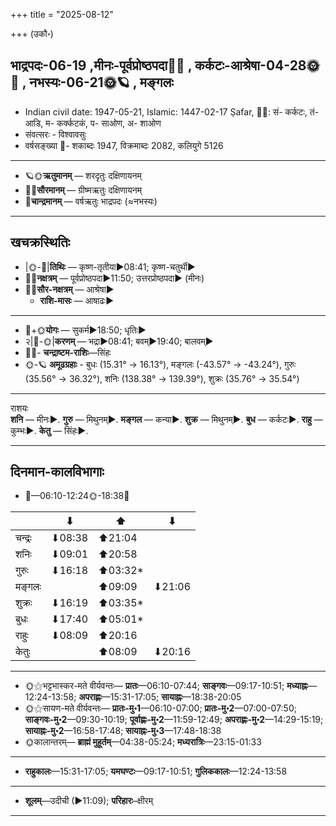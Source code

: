 +++
title = "2025-08-12"

+++
(उकौ॰)
## भाद्रपदः-06-19  ,मीनः-पूर्वप्रोष्ठपदा🌛🌌  ,  कर्कटः-आश्रेषा-04-28🌞🌌  ,  नभस्यः-06-21🌞🪐  , मङ्गलः
- Indian civil date: 1947-05-21, Islamic: 1447-02-17 Ṣafar, 🌌🌞: सं- कर्कटः, तं- आडि, म- कर्क्कटकं, प- साओण, अ- शाओण
- संवत्सरः - विश्वावसुः
- वर्षसङ्ख्या 🌛- शकाब्दः 1947, विक्रमाब्दः 2082, कलियुगे 5126
___________________
- 🪐🌞**ऋतुमानम्** — शरदृतुः दक्षिणायनम्
- 🌌🌞**सौरमानम्** — ग्रीष्मऋतुः दक्षिणायनम्
- 🌛**चान्द्रमानम्** — वर्षऋतुः भाद्रपदः (≈नभस्यः)
___________________


## खचक्रस्थितिः
- |🌞-🌛|**तिथिः** — कृष्ण-तृतीया►08:41; कृष्ण-चतुर्थी►  
- 🌌🌛**नक्षत्रम्** — पूर्वप्रोष्ठपदा►11:50; उत्तरप्रोष्ठपदा► (मीनः)  
- 🌌🌞**सौर-नक्षत्रम्** — आश्रेषा►  
  - **राशि-मासः** — आषाढः► 
___________________
- 🌛+🌞**योगः** — सुकर्म►18:50; धृतिः►  
- २|🌛-🌞|**करणम्** — भद्रा►08:41; बवम्►19:40; बालवम्►  
- 🌌🌛- **चन्द्राष्टम-राशिः**—सिंहः  
- 🌞-🪐 **अमूढग्रहाः** - बुधः (15.31° → 16.13°), मङ्गलः (-43.57° → -43.24°), गुरुः (35.56° → 36.32°), शनिः (138.38° → 139.39°), शुक्रः (35.76° → 35.54°)
___________________
राशयः  
**शनि** — मीनः►. **गुरु** — मिथुनम्►. **मङ्गल** — कन्या►. **शुक्र** — मिथुनम्►. **बुध** — कर्कटः►. **राहु** — कुम्भः►. **केतु** — सिंहः►. 
___________________


## दिनमान-कालविभागाः
- 🌅—06:10-12:24🌞-18:38🌇  

|      |⬇     |⬆     |⬇     |
|------|-----|-----|------|
|चन्द्रः|⬇08:38 |⬆21:04 |     |
|शनिः   |⬇09:01 |⬆20:58 |     |
|गुरुः  |⬇16:18 |⬆03:32*|     |
|मङ्गलः |     |⬆09:09 |⬇21:06 |
|शुक्रः |⬇16:19 |⬆03:35*|     |
|बुधः   |⬇17:40 |⬆05:01*|     |
|राहुः  |⬇08:09 |⬆20:16 |     |
|केतुः  |     |⬆08:09 |⬇20:16 |
___________________
- 🌞⚝भट्टभास्कर-मते वीर्यवन्तः— **प्रातः**—06:10-07:44; **साङ्गवः**—09:17-10:51; **मध्याह्नः**—12:24-13:58; **अपराह्णः**—15:31-17:05; **सायाह्नः**—18:38-20:05  
- 🌞⚝सायण-मते वीर्यवन्तः— **प्रातः-मु॰1**—06:10-07:00; **प्रातः-मु॰2**—07:00-07:50; **साङ्गवः-मु॰2**—09:30-10:19; **पूर्वाह्णः-मु॰2**—11:59-12:49; **अपराह्णः-मु॰2**—14:29-15:19; **सायाह्नः-मु॰2**—16:58-17:48; **सायाह्नः-मु॰3**—17:48-18:38  
- 🌞कालान्तरम्— **ब्राह्मं मुहूर्तम्**—04:38-05:24; **मध्यरात्रिः**—23:15-01:33  
___________________
- **राहुकालः**—15:31-17:05; **यमघण्टः**—09:17-10:51; **गुलिककालः**—12:24-13:58  
___________________
- **शूलम्**—उदीची (►11:09); **परिहारः**–क्षीरम्  
___________________
